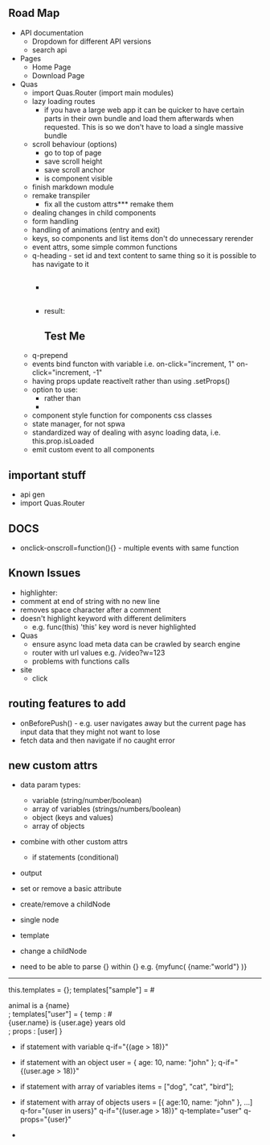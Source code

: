 ## Road Map
* API documentation
  * Dropdown for different API versions
  * search api
* Pages
  * Home Page
  * Download Page
* Quas
  * import Quas.Router (import main modules)
  * lazy loading routes
    * if you have a large web app it can be quicker to have certain parts in their own bundle and load them afterwards when requested. This is so we don't have to load a single massive bundle
  * scroll behaviour (options)
    * go to top of page
    * save scroll height
    * save scroll anchor
    * is component visible
  * finish markdown module
  * remake transpiler
    * fix all the custom attrs*** remake them
  * dealing changes in child components
  * form handling
  * handling of animations (entry and exit)
  * keys, so components and list items don't do unnecessary rerender
  * event attrs, some simple common functions
  * q-heading - set id and text content to same thing so it is possible to has navigate to it
    * <h2 q-heading="Test Me"></h2>
    * result: <h2 id="TestMe">Test Me</h2>
  * q-prepend
  * events  bind functon with variable i.e. on-click="increment, 1" on-click="increment, -1"
  * having props update reactivelt rather than using .setProps()
  * option to use:
    * <div .myClass #myID></div> rather than
    * <div class="myClass" id="myID"></div>
  * component style function for components css classes
  * state manager, for not spwa
  * standardized way of dealing with async loading data, i.e. this.prop.isLoaded
  * emit custom event to all components


## important stuff
* api gen
* import Quas.Router

## DOCS
  * onclick-onscroll=function(){} - multiple events with same function

## Known Issues
* highlighter:
 * comment at end of string with no new line
 * removes space character after a comment
 * doesn't highlight keyword with different delimiters
   * e.g. func(this) 'this' key word is never highlighted
* Quas
  * ensure async load meta data can be crawled by search engine
  * router with url values e.g. /video?w=123
  * problems with functions calls
* site
  * click

## routing features to add
* onBeforePush() - e.g. user navigates away but the current page has input data that they might not want to lose
* fetch data and then navigate if no caught error





## new custom attrs
* data param types:
  * variable (string/number/boolean)
  * array of variables (strings/numbers/boolean)
  * object (keys and values)
  * array of objects

* combine with other custom attrs
  * if statements (conditional)

* output
 * set or remove a basic attribute
 * create/remove a childNode
  * single node
  * template
 * change a childNode

* need to be able to parse {} within {} e.g. {myfunc( {name:"world"} )}
----

this.templates = {};
templates["sample"] = #<div>animal is a {name}</div>;
templates["user"] = {
    temp : #<div>{user.name} is {user.age} years old</div>;
    props : [user]
}

* if statement with variable
q-if="{(age > 18)}"


* if statement with an object
user = { age: 10, name: "john" };
q-if="{(user.age > 18)}"


* if statement with array of variables
items = ["dog", "cat", "bird"];
<div
q-for="{i in animals}"
q-if="{(animals[i] > 18)}"
q-template="sample"
q-props="{name:animals[i]}" ></div>


* if statement with array of objects
users = [{ age:10, name: "john" }, ...]
q-for="{user in users}"
q-if="{(user.age > 18)}"
q-template="user"
q-props="{user}"



-
